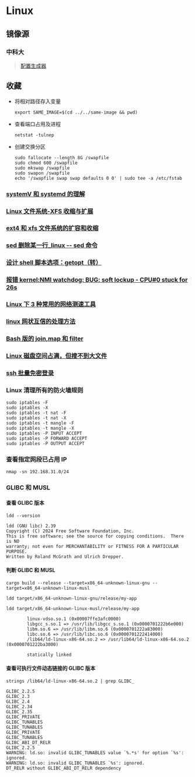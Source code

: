 # Linux

## 镜像源

### 中科大

> [配置生成器](https://mirrors.ustc.edu.cn/repogen/)

## 收藏

-   将相对路径存入变量

    ```shell
    export SAME_IMAGE=$(cd ../../same-image && pwd)
    ```

-   查看端口占用及进程

    ```shell
    netstat -tulnep
    ```

-   创建交换分区

    ```shell
    sudo fallocate --length 8G /swapfile
    sudo chmod 600 /swapfile
    sudo mkswap /swapfile
    sudo swapon /swapfile
    echo '/swapfile swap swap defaults 0 0' | sudo tee -a /etc/fstab
    ```

### [systemV 和 systemd 的理解](https://blog.csdn.net/chengziwang/article/details/112434240)

### [Linux 文件系统-XFS 收缩与扩展](https://blog.csdn.net/baidu_39459954/article/details/89446794)

### [ext4 和 xfs 文件系统的扩容和收缩](https://www.cnblogs.com/hgzero/p/14193427.html)

### [sed 删除某一行\_linux -- sed 命令](https://blog.csdn.net/weixin_34711401/article/details/112290386)

### [设计 shell 脚本选项：getopt（转）](https://www.cnblogs.com/ajianbeyourself/p/12454161.html)

### [报错 kernel:NMI watchdog: BUG: soft lockup - CPU#0 stuck for 26s](https://blog.csdn.net/weixin_46399792/article/details/114371139)

### [Linux 下 3 种常用的网络测速工具](https://juejin.cn/post/6844904152108105742)

### [linux 网状互信的处理方法](https://www.wangt.cc/2020/12/linux网状互信的处理方法/)

### [Bash 版的 join,map 和 filter](https://blog.lujun9972.win/blog/2019/06/28/bash版的join,map和filter/)

### [Linux 磁盘空间占满，但搜不到大文件](https://blog.csdn.net/weixin_38746118/article/details/131312383)

### [ssh 批量免密登录](https://blog.csdn.net/m0_57808069/article/details/129725893)

### Linux 清理所有的防火墙规则

```shell
sudo iptables -F
sudo iptables -X
sudo iptables -t nat -F
sudo iptables -t nat -X
sudo iptables -t mangle -F
sudo iptables -t mangle -X
sudo iptables -P INPUT ACCEPT
sudo iptables -P FORWARD ACCEPT
sudo iptables -P OUTPUT ACCEPT
```

### 查看指定网段已占用 IP

```shell
nmap -sn 192.168.31.0/24
```

### GLIBC 和 MUSL

#### 查看 GLIBC 版本

```shell
ldd --version
```

```
ldd (GNU libc) 2.39
Copyright (C) 2024 Free Software Foundation, Inc.
This is free software; see the source for copying conditions.  There is NO
warranty; not even for MERCHANTABILITY or FITNESS FOR A PARTICULAR PURPOSE.
Written by Roland McGrath and Ulrich Drepper.
```

#### 判断 GLIBC 和 MUSL

```shell
cargo build --release --target=x86_64-unknown-linux-gnu --target=x86_64-unknown-linux-musl

ldd target/x86_64-unknown-linux-gnu/release/my-app

ldd target/x86_64-unknown-linux-musl/release/my-app
```

```
        linux-vdso.so.1 (0x00007ffe3afc0000)
        libgcc_s.so.1 => /usr/lib/libgcc_s.so.1 (0x0000701222b6e000)
        libm.so.6 => /usr/lib/libm.so.6 (0x0000701222a83000)
        libc.so.6 => /usr/lib/libc.so.6 (0x0000701222414000)
        /lib64/ld-linux-x86-64.so.2 => /usr/lib64/ld-linux-x86-64.so.2 (0x0000701222ba3000)
```

```shell
        statically linked
```

#### 查看可执行文件动态链接的 GLIBC 版本

```shell
strings /lib64/ld-linux-x86-64.so.2 | grep GLIBC_
```

```
GLIBC_2.2.5
GLIBC_2.3
GLIBC_2.4
GLIBC_2.34
GLIBC_2.35
GLIBC_PRIVATE
GLIBC_TUNABLES
GLIBC_TUNABLES
GLIBC_PRIVATE
GLIBC_TUNABLES
GLIBC_ABI_DT_RELR
GLIBC_2.2.5
WARNING: ld.so: invalid GLIBC_TUNABLES value `%.*s' for option `%s': ignored.
WARNING: ld.so: invalid GLIBC_TUNABLES `%s': ignored.
DT_RELR without GLIBC_ABI_DT_RELR dependency
```
